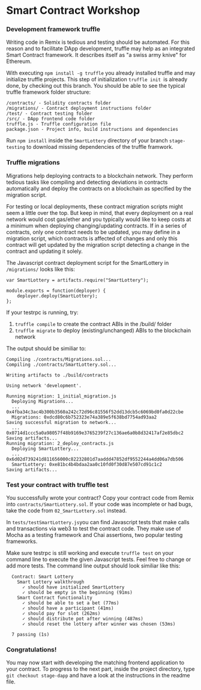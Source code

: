 # Smart Contract Workshop

### Development framework truffle

Writing code in Remix is tedious and testing should be automated. For this reason and to facilitate
DApp development, truffle may help as an integrated Smart Contract framework. It describes itself as "a swiss army knive" for Ethereum.

With executing `npm install -g truffle` you already installed truffle and may initialize truffle projects.
This step of initialization `truffle init `is already done, by checking out this branch. You should be able to see the  typical truffle framework folder structure:

```
/contracts/ - Solidity contracts folder
/migrations/ - Contract deployment instructions folder
/test/ - Contract testing folder
/src/ - DApp frontend code folder
truffle.js - Truffle configuration file
package.json - Project info, build instructions and dependencies
```

Run `npm install` inside the `SmartLottery` directory of your branch `stage-testing` to download missing dependencies of the truffle framwork.

### Truffle migrations

Migrations help deploying contracts to a blockchain network. They perform tedious tasks like compiling and detecting deviations in contracts automatically and deploy the contracts on a blockchain as specified by the migration script.
 
For testing or local deployments, these contract migration scripts might seem a little over the top. But keep in mind, that every deployment on a real
network would cost gas/ether and you typically would like to keep costs at a minimum when deploying changing/updating contracts. If in a series of contracts, only one contract needs to be updated, you may define in a migration script, which contracts is affected of changes and only this contract will get updated by the migration script detecting a change in the contract and updating it solely.

The Javascript contract deployment script for the SmartLottery in `/migrations/` looks like this:

```
var SmartLottery = artifacts.require("SmartLottery");

module.exports = function(deployer) {
    deployer.deploy(SmartLottery);
};
```

If your testrpc is running, try:

1. `truffle compile` to create the contract ABIs in the /build/ folder
2. `truffle migrate` to deploy (existing/unchanged) ABIs to the blockchain network

The output should be similiar to:

```
Compiling ./contracts/Migrations.sol...
Compiling ./contracts/SmartLottery.sol...

Writing artifacts to ./build/contracts

Using network 'development'.

Running migration: 1_initial_migration.js
  Deploying Migrations...
  ... 0x4fba34c3ac4b300b3560a242c72d96c81556f52dd13dcb5c6069bd0fa0d22cbe
  Migrations: 0xdcd80c6b752323e74a389e5f638bd7754ad93aa2
Saving successful migration to network...
  ... 0x0714d1ccc5a0a98057f48b9169e3765239f27c136ae6a0b8d32417af2e85dbc2
Saving artifacts...
Running migration: 2_deploy_contracts.js
  Deploying SmartLottery...
  ... 0x6d02d739241d811656000c82232801d7aaddd47852df9552244a4dd06a7db506
  SmartLottery: 0xe81bc4b4bdaa2aa0c10fd0f30d87e507cd91c1c2
Saving artifacts...
```

### Test your contract with truffle test

You successfully wrote your contract? Copy your contract code from Remix into `contracts/SmartLottery.sol`. If your code was incomplete or had bugs, take the code from `02_SmartLottery.sol` instead.

In `tests/testSmartLottery.js`you can find Javascript tests that make calls and transactions via web3 to test the contract code. They make use of Mocha as a testing framework and Chai assertions, two popular testing frameworks.

Make sure testrpc is still working and execute `truffle test` on your command line to execute the given Javascript tests. Feel free to change or add more tests.
The command line output should look similiar like this:
```
  Contract: Smart Lottery
    Smart Lottery walkthrough
      ✓ should have initialized SmartLottery
      ✓ should be empty in the beginning (91ms)
    Smart Contract functionality
      ✓ should be able to set a bet (77ms)
      ✓ should have a participant (41ms)
      ✓ should pay for slot (262ms)
      ✓ should distribute pot after winning (487ms)
      ✓ should reset the lottery after winner was chosen (53ms)

  7 passing (1s)
```

### Congratulations!

You may now start with developing the matching frontend application to your contract.
To progress to the next part, inside the project directory, type `git checkout stage-dapp` and have a look at the instructions in  the readme file.